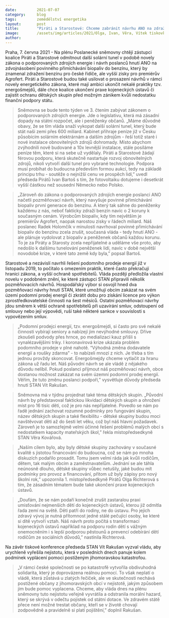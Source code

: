 ```yaml
---
date:         2021-07-07
category:     blog
tags:         zemědělství energetika
layout:       post
title:        "Piráti a Starostové: Chceme zabránit návrhu ANO na zdražení benzinu, malé domů pro Agrofert a ukončit nekalé praktiky energošmejdů"
image:        /assets/img/articles/2021/Olga, Ivan, Věra, Vítek tiskovka.jpg
author:       
---
```


Praha, 7. června 2021 - Na plénu Poslanecké sněmovny chtějí zástupci koalice Piráti a Starostové odmítnout další solární tunel v podobě novely zákona o podporovaných zdrojích energie i návrh poslanců hnutí ANO na zdvojnásobení povinného přimíchávání biopaliv do benzínu, který by znamenal zdražení benzínu pro české řidiče, ale vyšší zisky pro premiérův Agrofert. Piráti a Starostové budou také usilovat o prosazení návrhů v rámci novely energetického zákona, které mají ambici ukončit nekalé praktiky tzv. energošmejdů, dále chce koalice ukončení praxe kojeneckých ústavů či zajistit ochranu dětských skupin před možným zánikem kvůli nedostatku finanční podpory státu.

> Sněmovna se bude tento týden ve 3. čtením zabývat zákonem o podporovaných zdrojích energie. Jde o legislativu, která má zásadní dopady na státní rozpočet, ale i peněženky občanů. „Máme důvodné obavy, že se tím vláda snaží vykopat další solární tunel, který bude stát naši zemi přes 600 miliard. Kabinet přihraje peníze již v Česku působícím solárním elektrárnám a dalším zdrojům - řeší totiž staré i nové instalace obnovitelných zdrojů dohromady. Místo abychom zvýhodnili nově budované a 10x levnější instalace, stále posíláme peníze těm, které si na sebe už vydělaly. Piráti a Starostové žádají férovou podporu, která skutečně nastartuje rozvoj obnovitelných zdrojů, nikoli vytvoří další tunel pro vybrané technologie. Podpora musí probíhat do budoucna především formou aukcí, tedy na základě principu trhu - soutěže o nejnižší cenu ve prospěch lidí,” uvedl předseda Pirátů Ivan Bartoš s tím, že fotovoltaiku dotujeme i desetkrát vyšší částkou než sousední Německo nebo Polsko. 

> „Zároveň do zákona o podporovaných zdrojích energie poslanci ANO načetli pozměňovací návrh, který navyšuje povinné přimíchávání biopaliv první generace do benzínu. A který tak sáhne do peněženky každému z nás, neboť fakticky zdraží benzín navíc o 2 koruny k současným cenám. Výrobcům biopaliv, kdy tím největším je premiérův Agrofert, naopak narostou zisky v řádech miliard. Náš poslanec Radek Holomčík v minulosti navrhoval povinné přimíchávání biopaliv do benzínu zcela zrušit, současná vláda - tedy hnutí ANO - ale plánuje vydolovat z biopaliv a peněženek občanů každou korunu. To je za Piráty a Starosty zcela nepřijatelné a uděláme vše proto, aby nedošlo k dalšímu tunelování peněženek lidí, navíc v době největší novodobé krize, v které tato země kdy byla,” popsal Bartoš.

Starostové a nezávislí navrhli řešení podomního prodeje energií již v listopadu 2019, to počítalo s omezením praktik, které často překračují hranici zákona, a vyšší ochraně spotřebitelů. Vláda později předložila vlastní novelu v podobném znění, ke které zástupci STAN připravili několik pozměňovacích návrhů. Hospodářský výbor si osvojil hned dva pozměňovací návrhy hnutí STAN, které umožňují obcím zakázat na svém území podomní prodej energií či zkrátit dobu pro získání licence pro výkon zprostředkovatelské činnosti na šest měsíců. Ostatní pozměňovací návrhy jdou směrem k větší ochraně spotřebitelů při uzavírání smluv, odstoupení od smlouvy nebo její výpovědi, ruší také některé sankce v souvislosti s vypovězením smluv.

> „Podomní prodejci energií, tzv. energošmejdi, si často pro své nekalé činnosti vybírají seniory a nabízejí jim nevýhodné smlouvy. Dříve zkoušeli podvody přes hrnce, po medializaci kauz přišli s vynalézavějšími triky. I koronavirová krize ukázala problém podomního prodeje v plné nahotě. “Výhodná změna dodavatele energií a roušky zdarma” - to nabízeli mnozí z nich. Je třeba s tím jednou provždy skoncovat. Energošmejdy chceme vytlačit za hranu zákona už řadu let. Náš původní návrh se ale vládě z nějakého důvodu nelíbil. Pokud poslanci přijmout náš pozměňovací návrh, obce dostanou možnost zakázat na svém územní podomní prodej energií. Věřím, že tuto změnu poslanci podpoří,” vysvětluje důvody předseda hnutí STAN Vít Rakušan. 

> Sněmovna má v týdnu projednat také téma dětských skupin. „Původní návrh by představoval faktickou likvidaci dětských skupin a ohrožení míst pro 16 tisíc děti, což je pro nás nepřijatelné. Povedlo se nám po řadě jednání zachovat rozumné podmínky pro fungování skupin, název dětských skupin a také flexibilitu -  dětské skupiny budou moci navštěvovat děti až do šesti let věku, což byl náš hlavní požadavek. Zároveň je to samozřejmě velmi účinné řešení problémů malých obcí s nedostatkem kapacity mateřských škol,” řekla místopředsedkyně STAN Věra Kovářová.

> „Naším cílem bylo, aby byly dětské skupiny zachovány v současné kvalitě s jistotou financování do budoucna, což se nám po mnoha diskuzích podařilo prosadit. Tomu jsem velmi ráda jak kvůli rodičům, dětem, tak malým obcím a zaměstnavatelům. Jednání se ale táhla neúnosně dlouho, dětské skupiny vůbec netušily, jaké budou mít podmínky pro provoz a financování, přitom už byly zápisy pro nový školní rok,” upozornila 1. místopředsedkyně Pirátů Olga Richterová s tím, že zásadním tématem bude také ukončení praxe kojeneckých ústavů.

> „Doufám, že se nám podaří konečně zrušit zastaralou praxi umisťování nejmenších dětí do kojeneckých ústavů, kterou již odmítla řada zemí na světě. Děti patří do rodiny, ne do ústavu. Pro jejich zdravý vývoj je nutná přítomnost jedné stálé pečující osoby, ke které si dítě vytvoří vztah. Náš návrh proto počítá s transformací kojeneckých ústavů například na podporu rodin dětí s vážným onemocněním i s lepší podporou pěstounů a prevencí odebírání dětí rodičům ze sociálních důvodů,” nastínila Richterová.

Na závěr tiskové konference předseda STAN Vít Rakušan vyzval vládu, aby urychleně vyřešila nejistotu, která v posledních dnech panuje kolem podmínek vyplácení pomoci postiženým jihomoravskou katastrofou.

> „V rámci české společnosti se po katastrofě vytvořila obdivuhodná solidarita, který je doprovázena reálnou pomocí. To však neplatí o vládě, která zůstává u zlatých řečiček, ale ve skutečnosti nechává postižené občany z jihomoravských obcí v nejistotě, jakým způsobem jim bude pomoc vyplacena. Chceme, aby vláda dnes na plénu sněmovny tuto nejistotu veřejně vyvrátila a odstranila morální hazard, který se skrývá v odečtu pojistek od státní dotace. Ve zdravém státě přece není možné trestat občany, kteří se v životě chovají zodpovědně a pravidelně si platí pojištění,” doplnil Rakušan.
